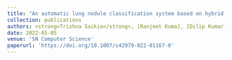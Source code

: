 ```yaml
---
title: "An automatic lung nodule classification system based on hybrid transfer learning approach"
collection: publications
authors: <strong>Trishna Saikia</strong>, [Ranjeet Kuma], [Dilip Kumar], and [Koushlendra Kumar Singh](https://scholar.google.com/citations?user=9amXZ1gAAAAJ&hl=en)
date: 2022-05-05
venue: 'SN Computer Science'
paperurl: 'https://doi.org/10.1007/s42979-022-01167-0'
---
```

<!-- This paper is about the number 1. The number 2 is left for future work. -->

<!-- [Download paper here](https://link.springer.com/article/10.1007/s42979-022-01167-0) -->

<!-- Recommended citation: Your Name, You. (2009). "Paper Title Number 1." <i>Journal 1</i>. 1(1). -->
